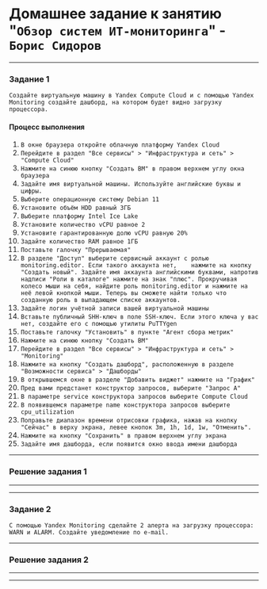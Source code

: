 # Домашнее задание к занятию "`Обзор систем ИТ-мониторинга`" - `Борис Сидоров`

---

### Задание 1

`Создайте виртуальную машину в Yandex Compute Cloud и с помощью Yandex Monitoring создайте дашборд, на котором будет видно загрузку процессора.`

#### Процесс выполнения
   1. `В окне браузера откройте облачную платформу Yandex Cloud`
   2. `Перейдите в раздел "Все сервисы" > "Инфраструктура и сеть" > "Compute Cloud"`
   3. `Нажмите на синюю кнопку "Создать ВМ" в правом верхнем углу окна браузера`
   4. `Задайте имя виртуальной машины. Используйте английские буквы и цифры.`
   5. `Выберите операционную систему Debian 11`
   6. `Установите объём HDD равный 3ГБ`
   7. `Выберите платформу Intel Ice Lake`
   8. `Установите количество vCPU равное 2`
   9. `Установите гарантированную долю vCPU равную 20%`
   10. `Задайте количество RAM равное 1ГБ`
   11. `Поставьте галочку "Прерываемая"`
   12. `В разделе "Доступ" выберите сервисный аккаунт с ролью monitoring.editor. Если такого аккаунта нет,    нажмите на кнопку "Создать новый". Задайте имя аккаунта английскими буквами, напротив надписи "Роли в каталоге" нажмите на знак "плюс". Прокручивая колесо мыши на себя, найдите роль monitoring.editor и нажмите на неё левой кнопкой мыши. Теперь вы сможете найти только что созданную роль в выпадающем списке аккаунтов.`
   13. `Задайте логин учётной записи вашей виртуальной машины`
   14. `Вставьте публичный SHH-ключ в поле SSH-ключ. Если этого ключа у вас нет, создайте его с помощью утилиты PuTTYgen`
   15. `Поставьте галочку "Установить" в пункте "Агент сбора метрик"`
   16. `Нажмите на синюю кнопку "Создать ВМ"`
   17. `Перейдите в раздел "Все сервисы" > "Инфраструктура и сеть" > "Monitoring"`
   18. `Нажмите на кнопку "Создать дашборд", расположенную в разделе "Возможности сервиса" > "Дашборды"`
   19. `В открывшемся окне в разделе "Добавить виджет" нажмите на "График"`
   20. `Пред вами предстанет конструктор запросов, выберите "Запрос А"`
   21. `В параметре service конструктора запросов выберите Compute Cloud`
   22. `В появившемся параметре name конструктора запросов выберите cpu_utilization`
   23. `Поправьте диапазон времени отрисовки графика, нажав на кнопку "Сейчас" в верху экрана, левее кнопок 3m, 1h, 1d, 1w, "Отменить".`
   24. `Нажмите на кнопку "Сохранить" в правом верхнем углу экрана`
   25. `Задайте имя дашборда, если появится окно ввода имени дашборда`
    
--- 

### Решение задания 1


---
---


### Задание 2

`С помощью Yandex Monitoring сделайте 2 алерта на загрузку процессора: WARN и ALARM. Создайте уведомление по e-mail.`

---

### Решение задания 2


---
---
